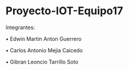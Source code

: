 # Proyecto-IOT-Equipo17
Integrantes:

•	Edwin Martin Anton Guerrero

•	Carlos Antonio Mejia Caicedo

•	Gibran Leoncio Tarrillo Soto
